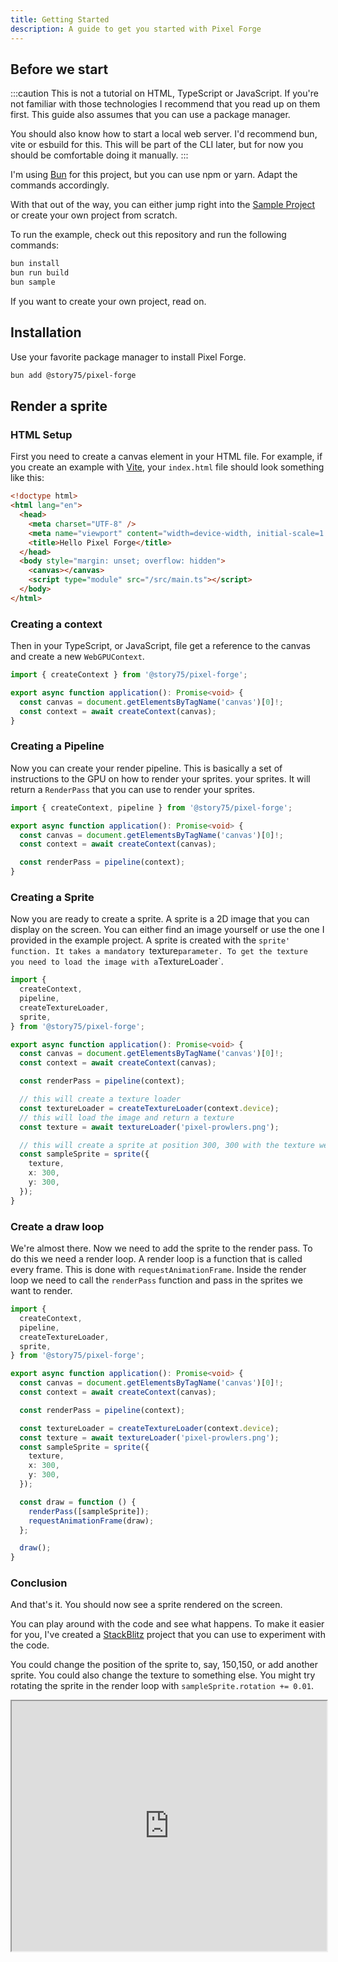 ```yaml
---
title: Getting Started
description: A guide to get you started with Pixel Forge
---
```


## Before we start

:::caution
This is not a tutorial on HTML, TypeScript or JavaScript. If you're not familiar with those technologies
I recommend that you read up on them first. This guide also assumes that you can use a package manager.

You should also know how to start a local web server. I'd recommend bun, vite or esbuild for this.
This will be part of the CLI later, but for now you should be comfortable doing it manually.
:::

I'm using [Bun](https://bun.sh/) for this project, but you can use npm or yarn. Adapt the commands accordingly.

With that out of the way, you can either jump right into the [Sample Project](https://github.com/story75/pixel-forge/tree/main/demos/sample) or create your own
project from scratch.

To run the example, check out this repository and run the following commands:

```bash
bun install
bun run build
bun sample
```

If you want to create your own project, read on.

## Installation

Use your favorite package manager to install Pixel Forge.

```bash
bun add @story75/pixel-forge
```

## Render a sprite

### HTML Setup

First you need to create a canvas element in your HTML file.
For example, if you create an example with [Vite](https://vitejs.dev/), your `index.html` file should look something like this:

```html
<!doctype html>
<html lang="en">
  <head>
    <meta charset="UTF-8" />
    <meta name="viewport" content="width=device-width, initial-scale=1.0" />
    <title>Hello Pixel Forge</title>
  </head>
  <body style="margin: unset; overflow: hidden">
    <canvas></canvas>
    <script type="module" src="/src/main.ts"></script>
  </body>
</html>
```

### Creating a context

Then in your TypeScript, or JavaScript, file get a reference to the canvas and create a new `WebGPUContext`.

```ts
import { createContext } from '@story75/pixel-forge';

export async function application(): Promise<void> {
  const canvas = document.getElementsByTagName('canvas')[0]!;
  const context = await createContext(canvas);
}
```

### Creating a Pipeline

Now you can create your render pipeline. This is basically a set of instructions to the GPU on how to render your sprites.
your sprites. It will return a `RenderPass` that you can use to render your sprites.

```ts ins={3,10}
import { createContext, pipeline } from '@story75/pixel-forge';

export async function application(): Promise<void> {
  const canvas = document.getElementsByTagName('canvas')[0]!;
  const context = await createContext(canvas);

  const renderPass = pipeline(context);
}
```

### Creating a Sprite

Now you are ready to create a sprite. A sprite is a 2D image that you can display on the screen. You can either find an image yourself or use the one I provided in the example project.
A sprite is created with the `sprite' function. It takes a mandatory `texture`parameter. To get the texture you need to load the image with a`TextureLoader`.

```ts ins={4-5,14-24}
import {
  createContext,
  pipeline,
  createTextureLoader,
  sprite,
} from '@story75/pixel-forge';

export async function application(): Promise<void> {
  const canvas = document.getElementsByTagName('canvas')[0]!;
  const context = await createContext(canvas);

  const renderPass = pipeline(context);

  // this will create a texture loader
  const textureLoader = createTextureLoader(context.device);
  // this will load the image and return a texture
  const texture = await textureLoader('pixel-prowlers.png');

  // this will create a sprite at position 300, 300 with the texture we just loaded
  const sampleSprite = sprite({
    texture,
    x: 300,
    y: 300,
  });
}
```

### Create a draw loop

We're almost there. Now we need to add the sprite to the render pass. To do this we need a render loop. A render loop is a function that is called every frame.
This is done with `requestAnimationFrame`. Inside the render loop we need to call the `renderPass` function and pass in the sprites we want to render.

```ts collapse={9-20} ins={22-27}
import {
  createContext,
  pipeline,
  createTextureLoader,
  sprite,
} from '@story75/pixel-forge';

export async function application(): Promise<void> {
  const canvas = document.getElementsByTagName('canvas')[0]!;
  const context = await createContext(canvas);

  const renderPass = pipeline(context);

  const textureLoader = createTextureLoader(context.device);
  const texture = await textureLoader('pixel-prowlers.png');
  const sampleSprite = sprite({
    texture,
    x: 300,
    y: 300,
  });

  const draw = function () {
    renderPass([sampleSprite]);
    requestAnimationFrame(draw);
  };

  draw();
}
```

### Conclusion

And that's it. You should now see a sprite rendered on the screen.

You can play around with the code and see what happens. To make it easier for you, I've created a [StackBlitz](https://stackblitz.com/edit/vitejs-vite-5tbqtd?file=src%2Fmain.ts) project that you can use to experiment with the code.

You could change the position of the sprite to, say, 150,150, or add another sprite. You could also change the texture to something else.
You might try rotating the sprite in the render loop with `sampleSprite.rotation += 0.01`.

<iframe width="100%" style="height: 400px !important" src="https://stackblitz.com/edit/vitejs-vite-5tbqtd?ctl=1&embed=1&file=src%2Fmain.ts"></iframe>
